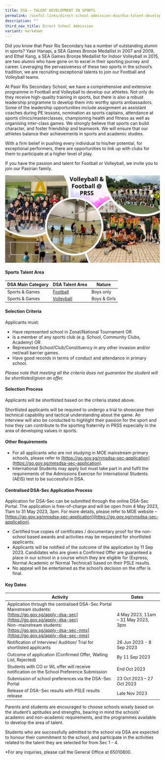 ```yaml
---
title: DSA – TALENT DEVELOPMENT IN SPORTS
permalink: /useful-links/direct-school-admission-dsa/dsa-talent-development-in-sports/
description: ""
third_nav_title: Direct School Admission
variant: markdown
---
```

Did you know that Pasir Ris Secondary has a number of outstanding alumni in sports? Yasir Hanapi, a SEA Games Bronze Medallist in 2007 and 2009, and Ethel Kang, a SEA Games Bronze Medallist for Indoor Volleyball in 2015, are two alumni who have gone on to excel in their sporting journey and career. Leveraging the pervasiveness of these two sports in the school’s tradition, we are recruiting exceptional talents to join our Football and Volleyball teams.

At Pasir Ris Secondary School, we have a comprehensive and extensive programme in Football and Volleyball to develop our athletes. Not only do they receive high-quality training in sports, but there is also a robust leadership programme to develop them into worthy sports ambassadors. Some of the leadership opportunities include assignment as assistant coaches during PE lessons, nomination as sports captains, attendance at sports clinics/masterclasses, championing health and fitness as well as organising inter-class games. We strongly believe that sports can build character, and foster friendship and teamwork. We will ensure that our athletes balance their achievements in sports and academic studies.

With a firm belief in pushing every individual to his/her potential, for exceptional performers, there are opportunities to link up with clubs for them to participate at a higher level of play.

If you have the passion and talent for Football or Volleyball, we invite you to join our Pasirian family.

![](/images/DSA/DSA_Pic.jpg)

#### **Sports Talent Area**

| DSA Main Category | DSA Talent Area |  Nature |
| -------- | -------- | -------- |
| Sports &amp; Games  | <a href="/cca/Sports-and-Games/Football/">Football </a> | Boys only |
|Sports &amp; Games|<a href="/cca/Sports-and-Games/Volleyball/">Volleyball </a>|Boys &amp; Girls|

#### **Selection Criteria**

Applicants must:

* Have represented school in Zonal/National Tournament OR
* Is a member of any sports club (e.g. School, Community Clubs, Academy) OR
* Represented School/Club/Constituency in any other invasion and/or net/wall barrier games.
* Have good records in terms of conduct and attendance in primary school.

*Please note that meeting all the criteria does not guarantee the student will be shortlisted/given an offer.*
 
#### **Selection Process**  

Applicants will be shortlisted based on the criteria stated above.

Shortlisted applicants will be required to undergo a trial to showcase their technical capability and tactical understanding about the game. An interview will also be conducted to highlight their passion for the sport and how they can contribute to the sporting fraternity in PRSS especially in the area of developing values in sports. 

#### **Other Requirements**

* For all applicants who are not studying in MOE mainstream primary schools, please refer to [https://go.gov.sg/nmsdsa-sec-application](https://go.gov.sg/nmsdsa-sec-application).
* International Students may apply but must take part in and fulfil the requirements of the Admissions Exercise for International Students (AEIS) test to be successful in DSA. 

#### **Centralised DSA-Sec Application Process**

Application for DSA-Sec can be submitted through the online DSA-Sec Portal. The application is free-of-charge and will be open from 4 May 2023, 11am to 31 May 2023, 3pm. For more details, please refer to MOE website – [https://go.gov.sg/nmsdsa-sec-application](https://go.gov.sg/nmsdsa-sec-application).

* Certified true copies of certificates / documentary proof for the non-school based awards and activities may be requested for shortlisted applicants. 
* Applicants will be notified of the outcome of the application by 11 Sep 2023. Candidates who are given a Confirmed Offer are guaranteed a place in our school in a course which they are eligible for (Express, Normal Academic or Normal Technical) based on their PSLE results. 
* No appeal will be entertained as the school’s decision on the offer is final. 

#### **Key Dates**

| **Activity** | **Dates** | 
| -------- | -------- | 
| Application through the centralised DSA-Sec Portal <br> Mainstream students: <br>[https://go.gov.sg/apply-dsa-sec](https://go.gov.sg/apply-dsa-sec)<br> Non-mainstream students: <br>[https://go.gov.sg/apply-dsa-sec-nms](https://go.gov.sg/apply-dsa-sec-nms) | 4 May 2023, 11am – 31 May 2023, 3pm | 
| Notification of Interview/ Audition/ Trial for shortlisted applicants | 26 Jun 2023 - 8 Sep 2023 | 
| Outcome of application (Confirmed Offer, Waiting List, Rejected) | By 11 Sep 2023 | 
| Students with CO or WL offer will receive notification on the School Preference Submission | End Oct 2023 | 
| Submission of school preferences via the DSA-Sec Portal | 23 Oct 2023 – 27 Oct 2023| 
| Release of DSA-Sec results with PSLE results release | Late Nov 2023 | 
	
Parents and students are encouraged to choose schools wisely based on the student’s aptitudes and strengths, bearing in mind the schools’ academic and non-academic requirements, and the programmes available to develop the area of talent.

Students who are successfully admitted to the school via DSA are expected to honour their commitment to the school, and participate in the activities related to the talent they are selected for from Sec 1 - 4. 

*For any inquiries, please call the General Office at 65010800.